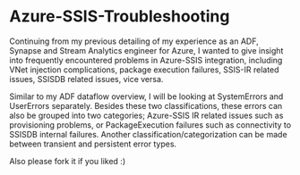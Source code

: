 # Azure-SSIS-Troubleshooting

Continuing from my previous detailing of my experience as an ADF, Synapse and Stream Analytics engineer for Azure, I wanted to give insight into frequently encountered problems in Azure-SSIS integration, including VNet injection complications, package execution failures, SSIS-IR related issues, SSISDB related issues, vice versa.

Similar to my ADF dataflow overview, I will be looking at SystemErrors and UserErrors separately. Besides these two classifications, these errors can also be grouped into two categories; Azure-SSIS IR related issues such as provisioning problems, or PackageExecution failures such as connectivity to SSISDB internal failures. Another classification/categorization can be made between transient and persistent error types.

Also please fork it if you liked :)
